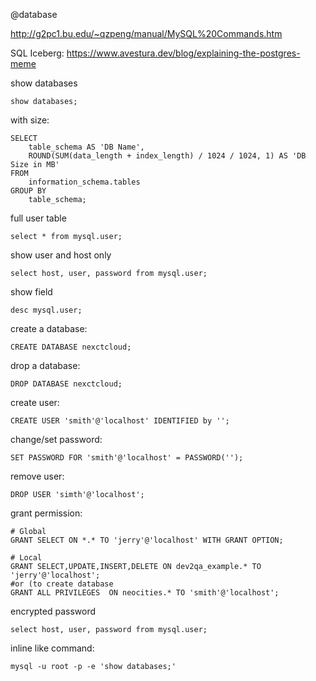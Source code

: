 @database

http://g2pc1.bu.edu/~qzpeng/manual/MySQL%20Commands.htm

SQL Iceberg: https://www.avestura.dev/blog/explaining-the-postgres-meme

show databases

    show databases;

with size:

    SELECT
        table_schema AS 'DB Name',
        ROUND(SUM(data_length + index_length) / 1024 / 1024, 1) AS 'DB Size in MB'
    FROM
        information_schema.tables
    GROUP BY
        table_schema;

full user table

    select * from mysql.user;

show user and host only

    select host, user, password from mysql.user;

show field

    desc mysql.user;

create a database:

    CREATE DATABASE nexctcloud;

drop a database:

    DROP DATABASE nexctcloud;

create user:

    CREATE USER 'smith'@'localhost' IDENTIFIED by '';

change/set password:

    SET PASSWORD FOR 'smith'@'localhost' = PASSWORD('');

remove user:

    DROP USER 'simth'@'localhost';

grant permission:

    # Global
    GRANT SELECT ON *.* TO 'jerry'@'localhost' WITH GRANT OPTION;

    # Local
    GRANT SELECT,UPDATE,INSERT,DELETE ON dev2qa_example.* TO 'jerry'@'localhost';
    #or (to create database
    GRANT ALL PRIVILEGES  ON neocities.* TO 'smith'@'localhost';

encrypted password

    select host, user, password from mysql.user;

inline like command:

    mysql -u root -p -e 'show databases;'

